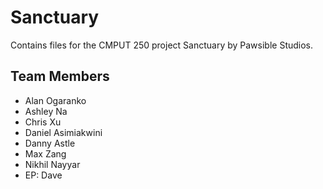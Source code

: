 # Sanctuary
Contains files for the CMPUT 250 project Sanctuary by Pawsible Studios.

## Team Members
- Alan Ogaranko
- Ashley Na
- Chris Xu
- Daniel Asimiakwini
- Danny Astle
- Max Zang
- Nikhil Nayyar
- EP: Dave
